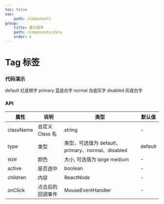```yaml
---
toc: false
nav:
    path: /components
group:
    title: 展示组件
    path: /components/data
    order: 4
---
```


# Tag 标签

### 代码演示

<code src="./demo/index.tsx"></code>

default 红底橙字
primary 蓝底白字
normal 白底灰字
disabled 灰底白字

### API

| 属性      | 说明             | 类型                                              | 默认值  |
| --------- | ---------------- | ------------------------------------------------- | ------- |
| className | 自定义 Class 名  | string                                            | -       |
| type      | 类型             | 类型，可选值为 default、primary、normal、disabled | default |
| size      | 颜色             | 大小, 可选值为 large medium                       | -       |
| active    | 是否选中         | boolean                                           | -       |
| children  | 内容             | ReactNode                                         | -       |
| onClick   | 点击后的回调事件 | MouseEventHandler                                 | -       |
